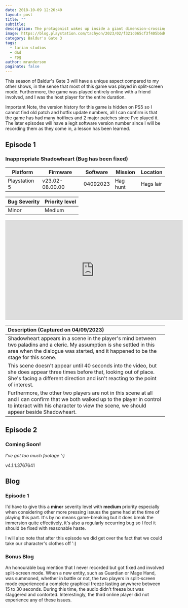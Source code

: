 ```yaml
---
date: 2018-10-09 12:26:40
layout: post
title: ""
subtitle:
description: The protagonist wakes up inside a giant dimension-crossing illithid (mind flayer) flying ship. They are implanted with an illithid tadpole, a parasite that enthralls and transforms people into illithids; however, the transformation does not happen and the ship comes under attack from githyanki warriors.
image: https://blog.playstation.com/tachyon/2023/02/f321c065cf3f405b6d0ac06fd5a550d6a95b5a5e-scaled.jpg?resize=1088%2C612&crop_strategy=smart&zoom=1.5
category: Baldur's Gate 3
tags:
  - larian studios
  - d&d
  - rpg
author: mranderson
paginate: false
---
```


This season of Baldur's Gate 3 will have a unique aspect compared to my other shows, in the sense that most of this game was played in split-screen mode. Furthermore, the game was played entirely online with a friend involved, and I was the host player for the entire duration.

Important Note, the version history for this game is hidden on PS5 so I cannot find old patch and hotfix update numbers, all I can confirm is that the game has had many hotfixes and 2 major patches since I've played it. The later episodes will have a legit software version number since I will be recording them as they come in, a lesson has been learned.



## Episode 1
### Inappropriate Shadowheart (Bug has been fixed)

| Platform      | Firmware        | Software | Mission   | Location  |
| ------------- | --------------- | -------- | --------- | --------- |
| Playstation 5 | v23.02-08.00.00 | 04092023 | Hag hunt  | Hags lair |

| Bug Severity | Priority level |
| ------------ | -------------- |
| Minor        | Medium         |

<iframe width="560" height="315" src="https://www.youtube.com/embed/omerc0Ii4Oc?si=DrySZcDbfNpj-CFa" title="YouTube video player" frameborder="0" allow="accelerometer; autoplay; clipboard-write; encrypted-media; gyroscope; picture-in-picture; web-share" allowfullscreen></iframe>

| Description (Captured on 04/09/2023)|
| :-- |
| Shadowheart appears in a scene in the player's mind between two paladins and a cleric. My assumption is she settled in this area when the dialogue was started, and it happened to be the stage for this scene. |
| This scene doesn't appear until 40 seconds into the video, but she does appear three times before that, looking out of place. She's facing a different direction and isn't reacting to the point of interest. |
| Furthermore, the other two players are not in this scene at all and I can confirm that we both walked up to the player in control to interact with his character to view the scene, we should appear beside Shadowheart. |




## Episode 2

### Coming Soon!
*I've got too much footage ':)*

v4.1.1.3767641


## Blog

### Episode 1
I'd have to give this a **minor** severity level with **medium** priority especially when considering other more pressing issues the game had at the time of playing this part. It's by no means game-breaking but it does break the immersion quite effectively, it's also a regularly occurring bug so I feel it should be fixed with reasonable haste.

I will also note that after this episode we did get over the fact that we could take our character's clothes off ':)

### Bonus Blog
An honourable bug mention that I never recorded but got fixed and involved split-screen mode. When a new entity, such as Guardian or Mage Hand, was summoned, whether in battle or not, the two players in split-screen mode experienced a complete graphical freeze lasting anywhere between 15 to 30 seconds. During this time, the audio didn't freeze but was staggered and contorted. Interestingly, the third online player did not experience any of these issues.